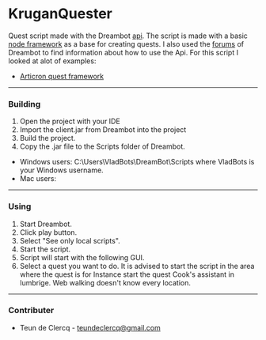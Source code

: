 # KruganQuester

Quest script made with the Dreambot [api](https://dreambot.org/javadocs/). The script is made with a basic [node framework](https://dreambot.org/forums/index.php?/topic/1747-basic-node-framework-w-example-node/) as a base for creating quests. I also used the [forums](https://dreambot.org/forums/index.php) of Dreambot to find information about how to use the Api. For this script I looked at alot of examples:

- [Articron quest framework](https://github.com/articron/Quest-skeleton/tree/master/src/org/dreambot/articron)


---
### Building

1. Open the project with your IDE
2. Import the client.jar from Dreambot into the project
3. Build the project.
4. Copy the .jar file to the Scripts folder of Dreambot. 
  - Windows users: C:\Users\VladBots\DreamBot\Scripts where VladBots is your Windows username.
  - Mac users: 
---
### Using

1. Start Dreambot.
2. Click play button.
3. Select "See only local scripts".
4. Start the script.
5. Script will start with the following GUI.
6. Select a quest you want to do. It is advised to start the script in the area where the quest is for Instance start the quest Cook's assistant in lumbrige. Web walking doesn't know every location.
---
### Contributer

- Teun de Clercq - teundeclercq@gmail.com
